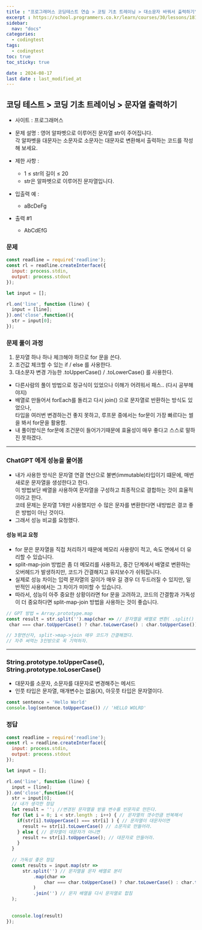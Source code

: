 ```yaml
---
title : "프로그래머스 코딩테스트 연습 > 코팅 기초 트레이닝 > 대소문자 바꿔서 출력하기"
excerpt : https://school.programmers.co.kr/learn/courses/30/lessons/181949
sidebar:
  nav: "docs"
categories:
  - codingtest
tags:
  - codingtest
toc: true
toc_sticky: true

date : 2024-08-17
last date : last_modified_at
---
```


## 코딩 테스트 > 코딩 기초 트레이닝 > 문자열 출력하기
- 사이트 : 프로그래머스
- 문제 설명 : 영어 알파벳으로 이루어진 문자열 str이 주어집니다. <br>
  각 알파벳을 대문자는 소문자로 소문자는 대문자로 변환해서 출력하는 코드를 작성해 보세요.


- 제한 사항 :
  - 1 ≤ str의 길이 ≤ 20
  - str은 알파벳으로 이루어진 문자열입니다.

- 입출력 예 :
    - aBcDeFg

- 출력 #1
    - AbCdEfG


### 문제
```javascript
const readline = require('readline');
const rl = readline.createInterface({
  input: process.stdin,
  output: process.stdout
});

let input = [];

rl.on('line', function (line) {
  input = [line];
}).on('close',function(){
  str = input[0];
});
```


### 문제 풀이 과정

1. 문자열 하나 하나 체크해야 하므로 for 문을 쓴다.
2. 조건값 체크할 수 있는 if / else 를 사용한다.
3. 대소문자 변경 가능한 .toUpperCase() / .toLowerCase() 를 사용한다.

- 다른사람의 풀이 방법으로 정규식이 있었으나 이해가 어려워서 패스.. (다시 공부해야지)
- 배열로 만들어서 forEach를 돌리고 다시 join() 으로 문자열로 반환하는 방식도 있었으나,<br>
  타입을 여러번 변경하는건 좋지 못하고, 루프문 중에서는 for문이 가장 빠르다는 썰을 봐서 for문을 활용함.
- 내 풀이방식은 for문에 조건문이 들어가기때문에 효율성이 매우 좋다고 스스로 말하진 못하겠다.
<hr>

### ChatGPT 에게 성능을 물어봄
 - 내가 사용한 방식은 문자열 연결 연산으로 불변(immutable)타입이기 떄문에, 매번 새로운 문자열을 생성한다고 한다.<br>
   이 방법보단 배열을 사용하여 문자열을 구성하고 최종적으로 결합하는 것이 효율적이라고 한다. <br>
   코테 문제는 문자열 1개만 사용했지만 수 많은 문자를 변환한다면 내방법은 결코 좋은 방법이 아닌 것이다.
 - 그래서 성능 비교를 요청했다.
#### 성능 비교 요청
- for 문은 문자열을 직접 처리하기 때문에 메모리 사용량이 적고, 속도 면에서 더 유리할 수 있습니다.
- split-map-join 방법은 좀 더 메모리를 사용하고, 중간 단계에서 배열로 변환하는 오버헤드가 발생하지만, 코드가 간결해지고 유지보수가 쉬워집니다.
- 실제로 성능 차이는 입력 문자열의 길이가 매우 길 경우 더 두드러질 수 있지만, 일반적인 사용에서는 그 차이가 미미할 수 있습니다. 
- 따라서, 성능이 아주 중요한 상황이라면 for 문을 고려하고, 코드의 간결함과 가독성이 더 중요하다면 split-map-join 방법을 사용하는 것이 좋습니다.
    <br>


```javascript
// GPT 방법 = Array.prototype.map
const result = str.split('').map(char => // 문자열을 배열로 변환( .split() 메서드)한다. ex 'asdf' 가 ['a','s','d','f'] 반환
 char === char.toUpperCase() ? char.toLowerCase() : char.toUpperCase()).join('') // 배열을 문자열로 변환(join())

// 3항연산자, split->map->join 매우 코드가 간결해졌다. 
// 자주 써먹는 3인방으로 꼭 기억하자.

```

<hr>

### String.prototype.toUpperCase(), String.prototype.toLoserCase()
- 대문자를 소문자, 소문자를 대문자로 변경해주는 메서드
- 인풋 타입은 문자열, 매개변수는 없음(X), 아웃풋 타입은 문자열이다.

```javascript
const sentence = 'Hello World'
console.log(sentence.toUpperCase()) // 'HELLO WOLRD'
```

### 정답

```javascript
const readline = require('readline');
const rl = readline.createInterface({
  input: process.stdin,
  output: process.stdout
});

let input = [];

rl.on('line', function (line) {
  input = [line];
}).on('close',function(){
  str = input[0];
  // 내가 생각한 정답 
  let result = ''; //변경된 문자열을 받을 변수를 빈문자로 만든다.
  for (let i = 0; i < str.length ; i++) { // 문자열의 갯수만큼 반복해서
    if(str[i].toUpperCase() === str[i] ) { // 문자열이 대문자이면
      result += str[i].toLowerCase() // 소문자로 만들어라.
    } else { // 문자열이 대문자가 아니면 
      result += str[i].toUpperCase(); // 대문자로 만들어라.
    }
  }
  
  // 가독성 좋은 정답
  const results = input.map(str =>
      str.split('') // 문자열을 문자 배열로 분리
          .map(char =>
              char === char.toUpperCase() ? char.toLowerCase() : char.toUpperCase() // 문자 하나하나를 대소문자 반전
          )
          .join('') // 문자 배열을 다시 문자열로 합침
  );
  
  
  console.log(result)
});

```

